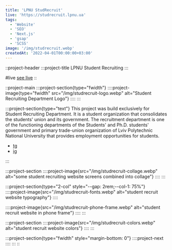 ```yaml
---
title: 'LPNU StudRecruit'
live: 'https://studrecruit.lpnu.ua'
tags:
  - 'Website'
  - 'SEO'
  - 'Next.js'
  - 'gsap'
  - 'SCSS'
image: '/img/studrecruit.webp'
createdAt: '2022-04-01T00:00:00+03:00'
---
```


::project-header
:::project-title
LPNU Student Recruiting
:::

#live
[see live](https://studrecruit.lpnu.ua)
::

::project-main
:::project-section{type="fwidth"}
::::project-image{type="fwidth" src="/img/studrecruit-logo.webp" alt="Student Recruiting Department Logo"}
::::
:::

:::project-section{type="text"}
This project was build exclusively for Student Recruiting Department. It is a student organization that consolidates the students' union and its government. The recruitment department is one of the functioning departments of the Students' and Ph.D. students' government and primary trade-union organization of Lviv Polytechnic National University that provides employment opportunities for students.

- [tg](https://t.me/recruiting_nulp)
- [ig](https://www.instagram.com/recruiting.nulp/)

:::

:::project-section
::::project-image{src="/img/studrecruit-collage.webp" alt="some student recruiting website screens combined into collage"}
::::
:::

:::project-section{type="2-col" style="--gap: 2rem;--col-1: 75%"}
::::project-image{src="/img/studrecruit-fonts.webp" alt="student recruit website typography"}
::::

::::project-image{src="/img/studrecruit-phone-frame.webp" alt="student recruit website in phone frame"}
::::
:::

:::project-section
::::project-image{src="/img/studrecruit-colors.webp" alt="student recruit website colors"}
::::
:::

:::project-section{type="fwidth" style="margin-bottom: 0"}
::::project-next
::::
:::
::
